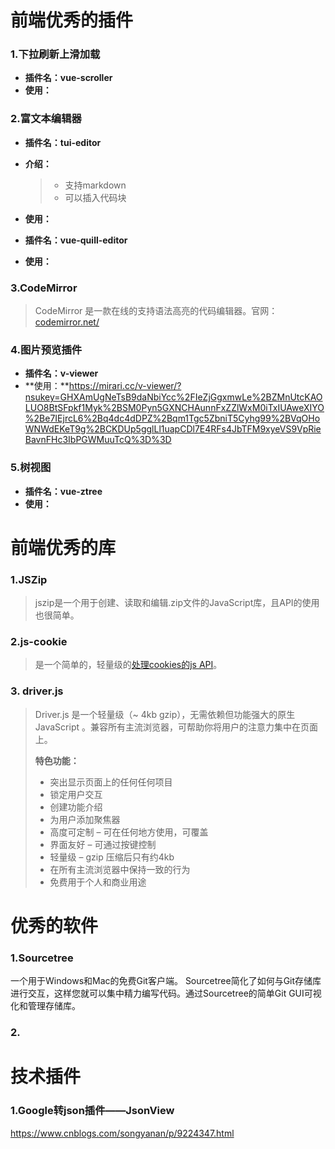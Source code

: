 # 前端优秀的插件

### 1.下拉刷新上滑加载

- **插件名：vue-scroller**
- **使用：**

### 2.富文本编辑器

- **插件名：tui-editor**

- **介绍：**

  >- 支持markdown
  >- 可以插入代码块
  >
  >

- **使用：**

- **插件名：vue-quill-editor**

- **使用：**

### 3.CodeMirror

> CodeMirror 是一款在线的支持语法高亮的代码编辑器。官网： [codemirror.net/](http://link.zhihu.com/?target=http%3A//codemirror.net/)

### 4.图片预览插件

- **插件名：v-viewer**
- **使用：**https://mirari.cc/v-viewer/?nsukey=GHXAmUgNeTsB9daNbiYcc%2FIeZjGgxmwLe%2BZMnUtcKAOLUO8BtSFpkf1Myk%2BSM0Pyn5GXNCHAunnFxZZlWxM0iTxIUAweXIYO%2Be7IEjrcL6%2Bq4dc4dDPZ%2Bqm1Tgc5ZbniT5Cyhg99%2BVqOHoWNWdEKeT9g%2BCKDUp5gglLl1uapCDl7E4RFs4JbTFM9xyeVS9VpRieBavnFHc3IbPGWMuuTcQ%3D%3D

### 5.树视图

- **插件名：vue-ztree**
- **使用：**

# 前端优秀的库

### 1.JSZip

> jszip是一个用于创建、读取和编辑.zip文件的JavaScript库，且API的使用也很简单。

### 2.js-cookie

> 是一个简单的，轻量级的[处理cookies的js API](https://www.npmjs.com/package/js-cookie)。

### 3. driver.js

> Driver.js 是一个轻量级（~ 4kb gzip），无需依赖但功能强大的原生 JavaScript 。兼容所有主流浏览器，可帮助你将用户的注意力集中在页面上。
>
> **特色功能：**
>
> - 突出显示页面上的任何任何项目
> - 锁定用户交互
> - 创建功能介绍
> - 为用户添加聚焦器
> - 高度可定制 – 可在任何地方使用，可覆盖
> - 界面友好 – 可通过按键控制
> - 轻量级 – gzip 压缩后只有约4kb
> - 在所有主流浏览器中保持一致的行为
> - 免费用于个人和商业用途

# 优秀的软件

### 1.Sourcetree

一个用于Windows和Mac的免费Git客户端。
Sourcetree简化了如何与Git存储库进行交互，这样您就可以集中精力编写代码。通过Sourcetree的简单Git GUI可视化和管理存储库。

### 2.



# 技术插件

### 1.Google转json插件——JsonView

https://www.cnblogs.com/songyanan/p/9224347.html